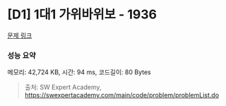 # [D1] 1대1 가위바위보 - 1936 

[문제 링크](https://swexpertacademy.com/main/code/problem/problemDetail.do?contestProbId=AV5PjKXKALcDFAUq) 

### 성능 요약

메모리: 42,724 KB, 시간: 94 ms, 코드길이: 80 Bytes



> 출처: SW Expert Academy, https://swexpertacademy.com/main/code/problem/problemList.do